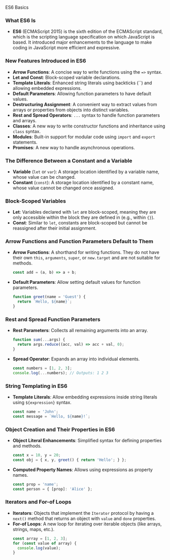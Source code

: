 ES6 Basics
### What ES6 Is
- **ES6** (ECMAScript 2015) is the sixth edition of the ECMAScript standard, which is the scripting language specification on which JavaScript is based. It introduced major enhancements to the language to make coding in JavaScript more efficient and expressive.

### New Features Introduced in ES6
- **Arrow Functions**: A concise way to write functions using the `=>` syntax.
- **Let and Const**: Block-scoped variable declarations.
- **Template Literals**: Enhanced string literals using backticks (``) and allowing embedded expressions.
- **Default Parameters**: Allowing function parameters to have default values.
- **Destructuring Assignment**: A convenient way to extract values from arrays or properties from objects into distinct variables.
- **Rest and Spread Operators**: `...` syntax to handle function parameters and arrays.
- **Classes**: A new way to write constructor functions and inheritance using `class` syntax.
- **Modules**: Built-in support for modular code using `import` and `export` statements.
- **Promises**: A new way to handle asynchronous operations.

### The Difference Between a Constant and a Variable
- **Variable** (`let` or `var`): A storage location identified by a variable name, whose value can be changed.
- **Constant** (`const`): A storage location identified by a constant name, whose value cannot be changed once assigned.

### Block-Scoped Variables
- **Let**: Variables declared with `let` are block-scoped, meaning they are only accessible within the block they are defined in (e.g., within `{}`).
- **Const**: Similar to `let`, constants are block-scoped but cannot be reassigned after their initial assignment.

### Arrow Functions and Function Parameters Default to Them
- **Arrow Functions**: A shorthand for writing functions. They do not have their own `this`, `arguments`, `super`, or `new.target` and are not suitable for methods.
  ```javascript
  const add = (a, b) => a + b;
  ```
- **Default Parameters**: Allow setting default values for function parameters.
  ```javascript
  function greet(name = 'Guest') {
    return `Hello, ${name}`;
  }
  ```

### Rest and Spread Function Parameters
- **Rest Parameters**: Collects all remaining arguments into an array.
  ```javascript
  function sum(...args) {
    return args.reduce((acc, val) => acc + val, 0);
  }
  ```
- **Spread Operator**: Expands an array into individual elements.
  ```javascript
  const numbers = [1, 2, 3];
  console.log(...numbers); // Outputs: 1 2 3
  ```

### String Templating in ES6
- **Template Literals**: Allow embedding expressions inside string literals using `${expression}` syntax.
  ```javascript
  const name = 'John';
  const message = `Hello, ${name}!`;
  ```

### Object Creation and Their Properties in ES6
- **Object Literal Enhancements**: Simplified syntax for defining properties and methods.
  ```javascript
  const x = 10, y = 20;
  const obj = { x, y, greet() { return 'Hello'; } };
  ```
- **Computed Property Names**: Allows using expressions as property names.
  ```javascript
  const prop = 'name';
  const person = { [prop]: 'Alice' };
  ```

### Iterators and For-of Loops
- **Iterators**: Objects that implement the `Iterator` protocol by having a `next()` method that returns an object with `value` and `done` properties.
- **For-of Loops**: A new loop for iterating over iterable objects (like arrays, strings, maps, etc.).
  ```javascript
  const array = [1, 2, 3];
  for (const value of array) {
    console.log(value);
  }
  ```

